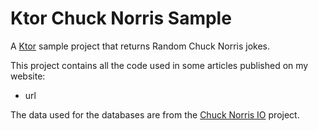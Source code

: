 # Ktor Chuck Norris Sample

A [Ktor](http://ktor.io) sample project that returns Random Chuck Norris jokes.

This project contains all the code used in some articles published on my website:
- url

The data used for the databases are from the [Chuck Norris IO](https://github.com/chucknorris-io/chuck-db) project.

